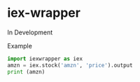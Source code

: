 # iex-wrapper
In Development


Example
```python
import iexwrapper as iex
amzn = iex.stock('amzn', 'price').output
print (amzn)
```
